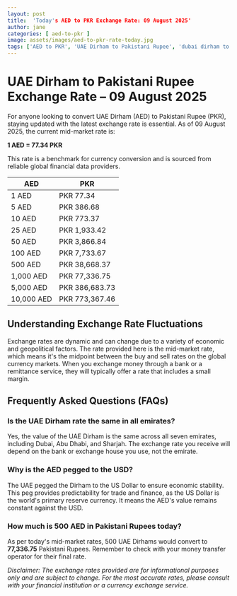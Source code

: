 ```yaml
---
layout: post
title:  'Today's AED to PKR Exchange Rate: 09 August 2025'
author: jane
categories: [ aed-to-pkr ]
image: assets/images/aed-to-pkr-rate-today.jpg
tags: ['AED to PKR', 'UAE Dirham to Pakistani Rupee', 'dubai dirham to pkr', 'dirham rate in pakistan today', 'uae exchange rate pakistan']
---
```


# UAE Dirham to Pakistani Rupee Exchange Rate – 09 August 2025

For anyone looking to convert UAE Dirham (AED) to Pakistani Rupee (PKR), staying updated with the latest exchange rate is essential. As of 09 August 2025, the current mid-market rate is:

**1 AED = 77.34 PKR**

This rate is a benchmark for currency conversion and is sourced from reliable global financial data providers.

| AED | PKR |
| --- | --- |
| 1 AED | PKR 77.34 |
| 5 AED | PKR 386.68 |
| 10 AED | PKR 773.37 |
| 25 AED | PKR 1,933.42 |
| 50 AED | PKR 3,866.84 |
| 100 AED | PKR 7,733.67 |
| 500 AED | PKR 38,668.37 |
| 1,000 AED | PKR 77,336.75 |
| 5,000 AED | PKR 386,683.73 |
| 10,000 AED | PKR 773,367.46 |


## Understanding Exchange Rate Fluctuations

Exchange rates are dynamic and can change due to a variety of economic and geopolitical factors. The rate provided here is the mid-market rate, which means it's the midpoint between the buy and sell rates on the global currency markets. When you exchange money through a bank or a remittance service, they will typically offer a rate that includes a small margin.

## Frequently Asked Questions (FAQs)

### Is the UAE Dirham rate the same in all emirates?

Yes, the value of the UAE Dirham is the same across all seven emirates, including Dubai, Abu Dhabi, and Sharjah. The exchange rate you receive will depend on the bank or exchange house you use, not the emirate.

### Why is the AED pegged to the USD?

The UAE pegged the Dirham to the US Dollar to ensure economic stability. This peg provides predictability for trade and finance, as the US Dollar is the world's primary reserve currency. It means the AED's value remains constant against the USD.

### How much is 500 AED in Pakistani Rupees today?

As per today's mid-market rates, 500 UAE Dirhams would convert to **77,336.75** Pakistani Rupees. Remember to check with your money transfer operator for their final rate.



*Disclaimer: The exchange rates provided are for informational purposes only and are subject to change. For the most accurate rates, please consult with your financial institution or a currency exchange service.*

